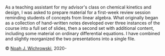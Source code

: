 As a teaching assistant for my advisor's class on chemical kinetics and
design, I was asked to prepare material for a first-week review session
reminding students of concepts from linear algebra. What originally began
as a collection of hand-written notes developed over three instances of
the course into a full set of slides, then a second set with additional
content, including some material on ordinary differential equations. I have
combined and slightly reorganized the two presentations into a single file.

 © [Noah J. Wichrowski](https://njwichrowski.github.io), 2020-
